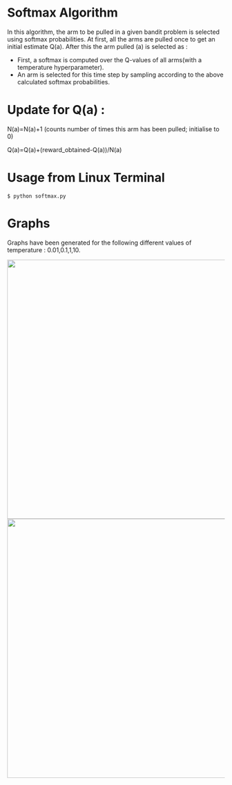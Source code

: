 # Softmax Algorithm

In this algorithm, the arm to be pulled in a given bandit problem is selected using softmax probabilities. 
At first, all the arms are pulled once to get an initial estimate Q(a). After this the arm pulled (a) is selected as : 

* First, a softmax is computed over the Q-values of all arms(with a temperature hyperparameter).
* An arm is selected for this time step by sampling according to the above calculated softmax probabilities.

# Update for Q(a) : 

N(a)=N(a)+1 (counts number of times this arm has been pulled; initialise to 0)

Q(a)=Q(a)+(reward_obtained-Q(a))/N(a)


# Usage from Linux Terminal

```$ python softmax.py```


# Graphs

Graphs have been generated for the following different values of temperature : 0.01,0.1,1,10.

<img src="https://github.com/SahanaRamnath/MultiArmedBandit_RL/blob/master/Softmax_Method/sfx_opt.png" width=600>

<img src="https://github.com/SahanaRamnath/MultiArmedBandit_RL/blob/master/Softmax_Method/sfx_opt.png" width=600>
